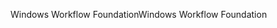 <span data-ttu-id="90abd-101">Windows Workflow Foundation</span><span class="sxs-lookup"><span data-stu-id="90abd-101">Windows Workflow Foundation</span></span>